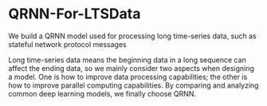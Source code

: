 # QRNN-For-LTSData
We build a QRNN model used for processing long time-series data, such as stateful network protocol messages

Long time-series data means the beginning data in a long sequence can affect the ending data, so we mainly consider two aspects when designing a model. One is how to improve data processing capabilities; the other is how to improve parallel computing capabilities. By comparing and analyzing common deep learning models, we finally choose QRNN.

